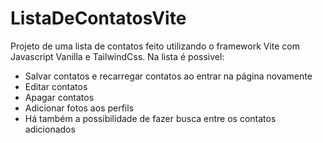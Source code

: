 # ListaDeContatosVite

Projeto de uma lista de contatos feito utilizando o framework Vite com Javascript Vanilla e TailwindCss.
Na lista é possivel:
+ Salvar contatos e recarregar contatos ao entrar na página novamente
+ Editar contatos
+ Apagar contatos
+ Adicionar fotos aos perfils
+ Há também a possibilidade de fazer busca entre os contatos adicionados
